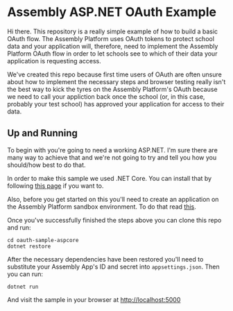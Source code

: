 Assembly ASP.NET OAuth Example
==============================

Hi there. This repository is a really simple example of how to build a basic OAuth flow. The Assembly Platform uses OAuth tokens to protect school data and your application will, therefore, need to implement the Assembly Platform OAuth flow in order to let schools see to which of their data your application is requesting access.

We've created this repo because first time users of OAuth are often unsure about how to implement the necessary steps and browser testing really isn't the best way to kick the tyres on the Assembly Platform's OAuth because we need to call your appliction back once the school (or, in this case, probably your test school) has approved your application for access to their data.

Up and Running
--------------
To begin with you're going to need a working ASP.NET. I'm sure there are many way to achieve that and we're not going to try and tell you how you should/how best to do that.

In order to make this sample we used .NET Core. You can install that by following [this page](https://www.microsoft.com/net/core#windows) if you want to.

Also, before you get started on this you'll need to create an application on the Assembly Platform sandbox environment. To do that read [this](http://help.assembly.education/article/38-signing-up-to-the-platform).

Once you've successfully finished the steps above you can clone this repo and run:

	cd oauth-sample-aspcore
	dotnet restore

After the necessary dependencies have been restored you'll need to substitute your Assembly App's ID and secret into `appsettings.json`. Then you can run:

	dotnet run
  
And visit the sample in your browser at [http://localhost:5000](http://localhost:5000)
